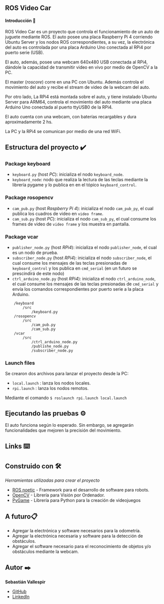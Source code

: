 ## ROS Video Car

#### Introducción 🚀

ROS Video Car es un proyecto que controla el funcionamiento de un auto de juguete mediante ROS. El auto posee una placa Raspberry Pi 4 corriendo Ubuntu Server y los nodos ROS correspondientes, a su vez, la electrónica del auto es controlada por una placa Arduino Uno conectada al RPi4 por puerto serie (USB). 

El auto, además, posee una webcam 640x480 USB conectada al RPi4, dándole la capacidad de transmitir video en vivo por medio de OpenCV a la PC.

El master (_roscore_) corre en una PC con Ubuntu. Además controla el movimiento del auto y recibe el stream de video de la webcam del auto.

Por otro lado, La RPi4 está montada sobre el auto, y tiene instalado Ubuntu Server para ARM64, controla el movimiento del auto mediante una placa Arduino Uno conectada al puerto ttyUSB0 de la RPi4.

El auto cuenta con una webcam, con baterías recargables y dura aproximadamente 2 hs.

La PC y la RPi4 se comunican por medio de una red WiFi.

## Estructura del proyecto ✔️

### Package keyboard
* ```keyboard.py``` (host _PC_): inicializa el nodo ```keyboard_node```.
* ```keyboard_node```: nodo que realiza la lectura de las teclas mediante la librería pygame y lo publica en en el tópico ```keyboard_control```.

### Package rosopencv
* ```cam_pub.py``` (host _Raspberry Pi 4_): inicializa el nodo ```cam_pub_py```, el cual publica los cuadros de video en ```video frame```.
* ```cam_sub.py``` (host _PC_): inicializa el nodo ```cam_sub_py```, el cual consume los frames de video de ```video frame``` y los muestra en pantalla.
### Package vcar
* ```publisher_node.py``` (host _RPi4_): inicializa el nodo ```publisher_node```, el cual es un nodo de prueba.
* ```subscriber_node.py``` (host _RPi4_): inicializa el nodo ```subscriber_node```, el cual consume los mensajes de las teclas presionadas de ```keyboard_control``` y los publica en ```cmd_serial``` (en un futuro se prescindirá de este nodo)
* ```ctrl_arduino_node.py``` (host _RPi4_): inicializa el nodo ```ctrl_arduino_node```, el cual consume los mensajes de las teclas presionadas de ```cmd_serial``` y envía los comandos correspondientes por puerto serie a la placa Arduino.

```
    /keyboard
        /src
            /keyboard.py
    /rosopencv
        /src
            /cam_pub.py
            /cam_sub.py
    /vcar
        /src
            /ctrl_arduino_node.py
            /publishe_node.py
            /subscriber_node.py
```
### Launch files
Se crearon dos archivos para lanzar el proyecto desde la PC:
* ```local.launch``` : lanza los nodos locales.
* ```rpi.launch```  : lanza los nodos remotos.

Mediante el comando ```$ roslaunch rpi.launch local.launch```  

## Ejecutando las pruebas ⚙️

El auto funciona según lo esperado. Sin embargo, se agregarán funcionalidades que mejoren la precisión del movimiento.


## Links ⌨️


## Construido con 🛠️

_Herramientas utilizadas para crear el proyecto_

* [ROS noetic](http://wiki.ros.org/noetic) - Framework para el desarrollo de software para robots.
* [OpenCV](https://docs.opencv.org/master/d6/d00/tutorial_py_root.html) - Librería para Visión por Ordenador.
* [PyGame](https://www.pygame.org/news) - Librería para Python para la creación de videojuegos 

## A futuro📋

* Agregar la electrónica y software necesarios para la odometría.
* Agregar la electrónica necesaria y software para la detección de obstáculos.
* Agregar el software necesario para el reconocimiento de objetos y/o obstáculos mediante la webcam.

## Autor ✒️

**Sebastián Vallespir**
* [GitHub](https://github.com/dsvallespir) 
* [LinkedIn](https://www.linkedin.com/in/sebastian-vallespir/)

